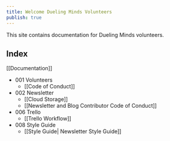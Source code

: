 ```yaml
---
title: Welcome Dueling Minds Volunteers
publish: true
---
```


This site contains documentation for Dueling Minds volunteers.

## Index

[[Documentation]]

- 001 Volunteers
	- [[Code of Conduct]]
- 002 Newsletter
	- [[Cloud Storage]]
	- [[Newsletter and Blog Contributor Code of Conduct]]
- 006 Trello
	- [[Trello Workflow]]
- 008 Style Guide
	- [[Style Guide| Newsletter Style Guide]]




